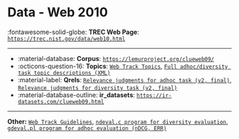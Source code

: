 # Data - Web 2010 

:fontawesome-solid-globe: **TREC Web Page**: [`https://trec.nist.gov/data/web10.html`](https://trec.nist.gov/data/web10.html)

---

- :material-database: **Corpus**: [`https://lemurproject.org/clueweb09/`](https://lemurproject.org/clueweb09/)
- :octicons-question-16: **Topics**: [`Web Track Topics`](https://trec.nist.gov/data/web/10/wt2010-topics.queries-only), [`Full adhoc/diversity task topic descriptions (XML)`](https://trec.nist.gov/data/web/10/wt2010-topics.xml)
- :material-label: **Qrels**: [`Relevance judgments for adhoc task (v2, final)`](https://trec.nist.gov/data/web/10/10.diversity-qrels.final), [`Relevance judgments for diversity task (v2, final)`](https://trec.nist.gov/data/web/10/10.diversity-qrels.final)
- :material-database-outline: **ir_datasets**: [`https://ir-datasets.com/clueweb09.html`](https://ir-datasets.com/clueweb09.html)


---

**Other:** [`Web Track Guidelines`](http://plg.uwaterloo.ca/~trecweb/2010.html), [`ndeval.c program for diversity evaluation`](), [`gdeval.pl program for adhoc evaluation (nDCG, ERR)`]()
